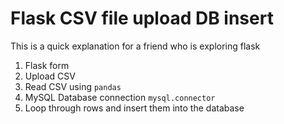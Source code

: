 # Flask CSV file upload DB insert

This is a quick explanation for a friend who is exploring flask

1. Flask form
2. Upload CSV
3. Read CSV using `pandas`
4. MySQL Database connection  `mysql.connector`
5. Loop through rows and insert them into the database